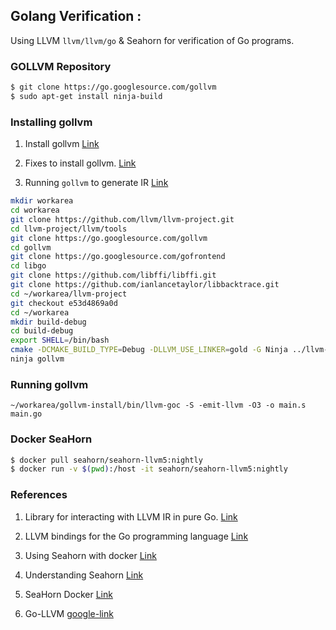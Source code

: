 ## Golang Verification : 

Using LLVM ```llvm/llvm/go``` & Seahorn for verification of Go programs. 

### GOLLVM Repository

```bash
$ git clone https://go.googlesource.com/gollvm
$ sudo apt-get install ninja-build
```

### Installing gollvm

1. Install gollvm [Link](https://gist.github.com/codersguild/e001b384d13f17f6a2e897ef4ae703fe)

2. Fixes to install gollvm. [Link](https://github.com/golang/go/issues/39109)

3. Running ```gollvm``` to generate IR [Link](https://gist.github.com/codersguild/7caefa380ba50721ede77b4f5d84ddd5)

```bash 
mkdir workarea 
cd workarea 
git clone https://github.com/llvm/llvm-project.git 
cd llvm-project/llvm/tools
git clone https://go.googlesource.com/gollvm 
cd gollvm 
git clone https://go.googlesource.com/gofrontend 
cd libgo  
git clone https://github.com/libffi/libffi.git 
git clone https://github.com/ianlancetaylor/libbacktrace.git 
cd ~/workarea/llvm-project
git checkout e53d4869a0d
cd ~/workarea
mkdir build-debug
cd build-debug
export SHELL=/bin/bash
cmake -DCMAKE_BUILD_TYPE=Debug -DLLVM_USE_LINKER=gold -G Ninja ../llvm-project/llvm
ninja gollvm
```

### Running gollvm

```
~/workarea/gollvm-install/bin/llvm-goc -S -emit-llvm -O3 -o main.s main.go
```

### Docker SeaHorn

```bash
$ docker pull seahorn/seahorn-llvm5:nightly
$ docker run -v $(pwd):/host -it seahorn/seahorn-llvm5:nightly
```

### References 

1. Library for interacting with LLVM IR in pure Go. [Link](https://github.com/llir/llvm)

2. LLVM bindings for the Go programming language [Link](http://llvm.org)

3. Using Seahorn with docker [Link](http://seahorn.github.io/seahorn/install/docker/2018/02/24/seahorn-with-docker.html)

4. Understanding Seahorn [Link](http://seahorn.github.io/seahorn/usage/memory%20safety/2017/05/20/seahorn-tutorial.html)

5. SeaHorn Docker [Link](https://hub.docker.com/r/seahorn/seahorn/tags)

6. Go-LLVM [google-link](https://go.googlesource.com/gollvm/)